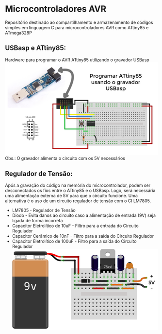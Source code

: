 # Microcontroladores AVR

Repositório destinado ao compartilhamento e armazenamento de códigos simples em linguagem C para microcontroladores AVR como ATtiny85 e ATmega328P

## USBasp e ATtiny85:
Hardware para programar o AVR ATtiny85 utilizando o gravador USBasp
![Hardware - ATtiny85 e USBasp](https://github.com/ArthurLCastro/Microcontroladores-AVR/blob/master/hardware-ATtiny85-USBasp.png)
Obs.: O gravador alimenta o circuito com os 5V necessários

## Regulador de Tensão:
Após a gravação do código na memória do microcontrolador, podem ser desconectados os fios entre o ATtiny85 e o USBasp. Logo, será necessária uma alimentação externa de 5V para que o circuito funcione. Uma alternativa é o uso de um circuito regulador de tensão com o CI LM7805.
* LM7805 - Regulador de Tensão
* Diodo - Evita danos ao circuito caso a alimentação de entrada (9V) seja ligada de forma incorreta
* Capacitor Eletrolítico de 10uF - Filtro para a entrada do Circuito Regulador
* Capacitor Cerâmico de 10nF - Filtro para a saída do Circuito Regulador
* Capacitor Eletrolítico de 100uF - Filtro para a saída do Circuito Regulador
![Hardware - Regulador de Tensão com LM7805](https://github.com/ArthurLCastro/Microcontroladores-AVR/blob/master/hardware-Regulador7805.png)

